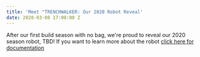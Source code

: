 ```yaml
---
title: 'Meet "TRENCHWALKER: Our 2020 Robot Reveal'
date: 2020-03-08 17:00:00 Z
---
```


After our first build season with no bag, we're proud to reveal our 2020 season robot, TBD! If you want to learn more about the robot [click here for documentation](https://frcpersevere.com/robots) 
